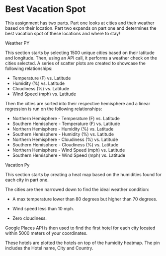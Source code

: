# Best Vacation Spot

This assignment has two parts. Part one looks at cities and their weather based on their location. Part two expands on part one and determines the best vacation spot of these locations and where to stay! 


Weather PY

This section starts by selecting 1500 unique cities based on their latitude and longitude. Then, using an API call, it performs a weather check on the cities selected. A series of scatter plots are created to showcase the following relationships:

* Temperature (F) vs. Latitude
* Humidity (%) vs. Latitude
* Cloudiness (%) vs. Latitude
* Wind Speed (mph) vs. Latitude

Then the cities are sorted into their respective hemisphere and a linear regression is run on the following relationships: 

* Northern Hemisphere - Temperature (F) vs. Latitude
* Southern Hemisphere - Temperature (F) vs. Latitude
* Northern Hemisphere - Humidity (%) vs. Latitude
* Southern Hemisphere - Humidity (%) vs. Latitude
* Northern Hemisphere - Cloudiness (%) vs. Latitude
* Southern Hemisphere - Cloudiness (%) vs. Latitude
* Northern Hemisphere - Wind Speed (mph) vs. Latitude
* Southern Hemisphere - Wind Speed (mph) vs. Latitude


Vacation Py

This section starts by creating a heat map based on the humidities found for each city in part one.

The cities are then narrowed down to find the ideal weather condition:

  * A max temperature lower than 80 degrees but higher than 70 degrees.

  * Wind speed less than 10 mph.

  * Zero cloudiness.


Google Places API is then used to find the first hotel for each city located within 5000 meters of your coordinates.

These hotels are plotted the hotels on top of the humidity heatmap. The pin includes the Hotel name, City and Country. 

